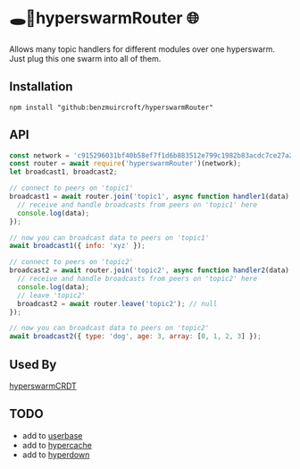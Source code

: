 # 🕳️🥊hyperswarmRouter 🌐 

Allows many topic handlers for different modules over one hyperswarm. Just plug this one swarm into all of them.

## Installation
```
npm install "github:benzmuircroft/hyperswarmRouter"
```

## API
```js
const network = 'c915296031bf40b58ef7f1d6b883512e799c1982b83acdc7ce27a2079a8c196f'; // a hard-coded 64 character hex string
const router = await require('hyperswarmRouter')(network);
let broadcast1, broadcast2;

// connect to peers on 'topic1'
broadcast1 = await router.join('topic1', async function handler1(data) {
  // receive and handle broadcasts from peers on 'topic1' here
  console.log(data);
});

// now you can broadcast data to peers on 'topic1'
await broadcast1({ info: 'xyz' });

// connect to peers on 'topic2'
broadcast2 = await router.join('topic2', async function handler2(data) {
  // receive and handle broadcasts from peers on 'topic2' here
  console.log(data);
  // leave 'topic2'
  broadcast2 = await router.leave('topic2'); // null
});

// now you can broadcast data to peers on 'topic2'
await broadcast2({ type: 'dog', age: 3, array: [0, 1, 2, 3] });
```

## Used By
[hyperswarmCRDT](https://github.com/benzmuircroft/hyperswarmCRDT)

## TODO

- add to [userbase](https://github.com/benzmuircroft/userbase) 
- add to [hypercache](https://github.com/benzmuircroft/hypercache)
- add to [hyperdown](https://github.com/benzmuircroft/hyperdown)
